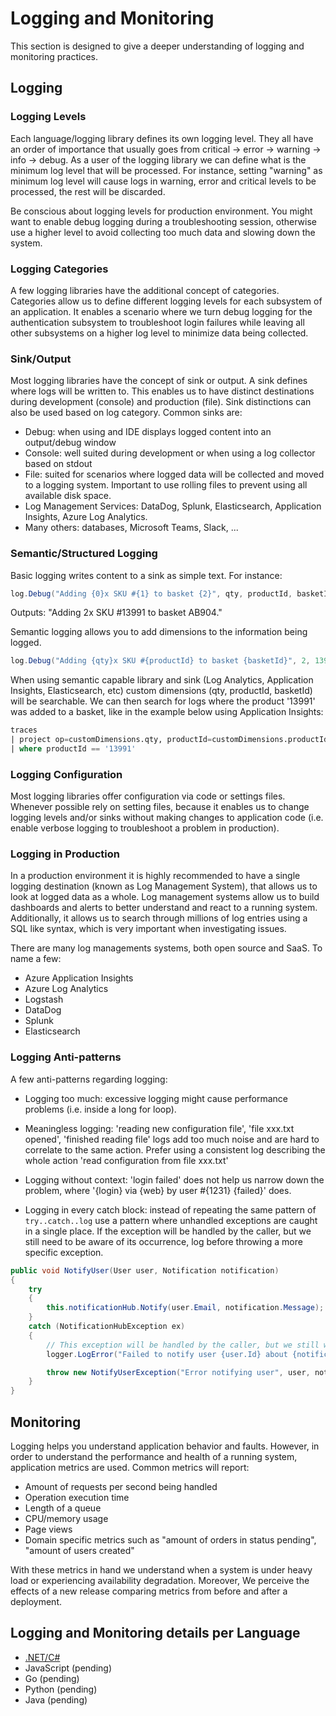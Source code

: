 # Logging and Monitoring

This section is designed to give a deeper understanding of logging and monitoring practices.

## Logging

### Logging Levels

Each language/logging library defines its own logging level. They all have an order of importance that usually goes from critical &rarr; error &rarr; warning &rarr; info &rarr; debug. As a user of the logging library we can define what is the minimum log level that will be processed. For instance, setting "warning" as minimum log level will cause logs in warning, error and critical levels to be processed, the rest will be discarded.

Be conscious about logging levels for production environment. You might want to enable debug logging during a troubleshooting session, otherwise use a higher level to avoid collecting too much data and slowing down the system.

### Logging Categories

A few logging libraries have the additional concept of categories. Categories allow us to define different logging levels for each subsystem of an application. It enables a scenario where we turn debug logging for the authentication subsystem to troubleshoot login failures while leaving all other subsystems on a higher log level to minimize data being collected.

### Sink/Output

Most logging libraries have the concept of sink or output. A sink defines where logs will be written to. This enables us to have distinct destinations during development (console) and production (file). Sink distinctions can also be used based on log category. Common sinks are:

- Debug: when using and IDE displays logged content into an output/debug window
- Console: well suited during development or when using a log collector based on stdout
- File: suited for scenarios where logged data will be collected and moved to a logging system. Important to use rolling files to prevent using all available disk space.
- Log Management Services: DataDog, Splunk, Elasticsearch, Application Insights, Azure Log Analytics.
- Many others: databases, Microsoft Teams, Slack, ...

### Semantic/Structured Logging

Basic logging writes content to a sink as simple text. For instance:

```C#
log.Debug("Adding {0}x SKU #{1} to basket {2}", qty, productId, basketId);
```

Outputs: "Adding 2x SKU #13991 to basket AB904."

Semantic logging allows you to add dimensions to the information being logged.

```C#
log.Debug("Adding {qty}x SKU #{productId} to basket {basketId}", 2, 13991, "AB904");
```

When using semantic capable library and sink (Log Analytics, Application Insights, Elasticsearch, etc) custom dimensions (qty, productId, basketId) will be searchable. We can then search for logs where the product '13991' was added to a basket, like in the example below using Application Insights:

```sql
traces
| project op=customDimensions.qty, productId=customDimensions.productId, basketId=customDimensions.basketId
| where productId == '13991'
```

### Logging Configuration

Most logging libraries offer configuration via code or settings files. Whenever possible rely on setting files, because it enables us to change logging levels and/or sinks without making changes to application code (i.e. enable verbose logging to troubleshoot a problem in production).

### Logging in Production

In a production environment it is highly recommended to have a single logging destination (known as Log Management System), that allows us to look at logged data as a whole. Log management systems allow us to build dashboards and alerts to better understand and react to a running system. Additionally, it allows us to search through millions of log entries using a SQL like syntax, which is very important when investigating issues.

There are many log managements systems, both open source and SaaS. To name a few:

- Azure Application Insights
- Azure Log Analytics
- Logstash
- DataDog
- Splunk
- Elasticsearch

### Logging Anti-patterns

A few anti-patterns regarding logging:

- Logging too much: excessive logging might cause performance problems (i.e. inside a long for loop).

- Meaningless logging: 'reading new configuration file', 'file xxx.txt opened', 'finished reading file' logs add too much noise and are hard to correlate to the same action. Prefer using a consistent log describing the whole action 'read configuration from file xxx.txt'

- Logging without context: 'login failed' does not help us narrow down the problem, where '{login} via {web} by user #{1231} {failed}' does.
  
- Logging in every catch block: instead of repeating the same pattern of `try..catch..log` use a pattern where unhandled exceptions are caught in a single place. If the exception will be handled by the caller, but we still need to be aware of its occurrence, log before throwing a more specific exception.

```C#
public void NotifyUser(User user, Notification notification)
{
    try
    {
        this.notificationHub.Notify(user.Email, notification.Message);
    }
    catch (NotificationHubException ex)
    {
        // This exception will be handled by the caller, but we still want to find when it happens
        logger.LogError("Failed to notify user {user.Id} about {notification.Type}", ex);

        throw new NotifyUserException("Error notifying user", user, notification, ex);
    }
}
```

## Monitoring

Logging helps you understand application behavior and faults. However, in order to understand the performance and health of a running system, application metrics are used. Common metrics will report:

- Amount of requests per second being handled
- Operation execution time
- Length of a queue
- CPU/memory usage
- Page views
- Domain specific metrics such as "amount of orders in status pending", "amount of users created"

With these metrics in hand we understand when a system is under heavy load or experiencing availability degradation. Moreover, We perceive the effects of a new release comparing metrics from before and after a deployment.

## Logging and Monitoring details per Language

- [.NET/C#](./DevOpsLoggingDetailsCSharp.md)
- JavaScript (pending)
- Go (pending)
- Python (pending)
- Java (pending)